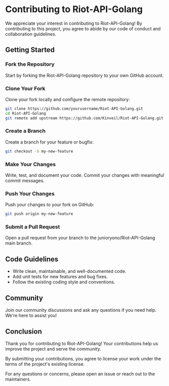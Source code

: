 # Contributing to Riot-API-Golang

We appreciate your interest in contributing to Riot-API-Golang! By contributing to this project, you agree to abide by our code of conduct and collaboration guidelines.

## Getting Started

### Fork the Repository

Start by forking the Riot-API-Golang repository to your own GitHub account.

### Clone Your Fork

Clone your fork locally and configure the remote repository:

```bash
git clone https://github.com/yourusername/Riot-API-Golang.git
cd Riot-API-Golang
git remote add upstream https://github.com/Kinveil/Riot-API-Golang.git
```

### Create a Branch

Create a branch for your feature or bugfix:

```bash
git checkout -b my-new-feature
```

### Make Your Changes

Write, test, and document your code. Commit your changes with meaningful commit messages.

### Push Your Changes

Push your changes to your fork on GitHub:

```bash
git push origin my-new-feature
```

### Submit a Pull Request

Open a pull request from your branch to the junioryono/Riot-API-Golang main branch.

## Code Guidelines

- Write clean, maintainable, and well-documented code.
- Add unit tests for new features and bug fixes.
- Follow the existing coding style and conventions.

## Community

Join our community discussions and ask any questions if you need help. We're here to assist you!

## Conclusion

Thank you for contributing to Riot-API-Golang! Your contributions help us improve the project and serve the community.

By submitting your contributions, you agree to license your work under the terms of the project's existing license.

For any questions or concerns, please open an issue or reach out to the maintainers.
